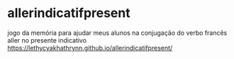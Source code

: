 # allerindicatifpresent
jogo da memória para ajudar meus alunos na conjugação do verbo francês aller no presente indicativo https://lethycyakhathrynn.github.io/allerindicatifpresent/
